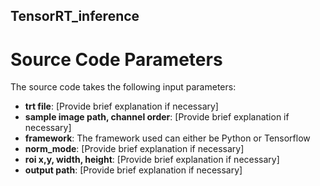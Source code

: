 ## TensorRT_inference


# Source Code Parameters

The source code takes the following input parameters:

- **trt file**: [Provide brief explanation if necessary]
- **sample image path, channel order**: [Provide brief explanation if necessary]
- **framework**: The framework used can either be Python or Tensorflow
- **norm_mode**: [Provide brief explanation if necessary]
- **roi x,y, width, height**: [Provide brief explanation if necessary]
- **output path**: [Provide brief explanation if necessary]

